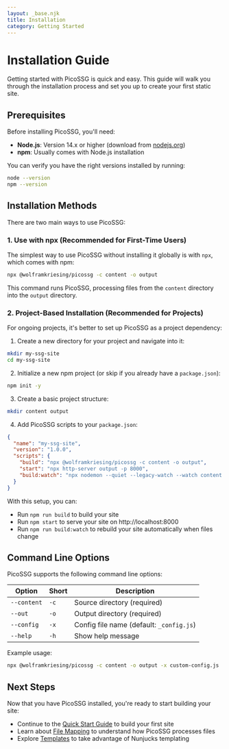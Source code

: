```yaml
---
layout: _base.njk
title: Installation
category: Getting Started
---
```


# Installation Guide

Getting started with PicoSSG is quick and easy. This guide will walk you through the installation process and set you up to create your first static site.

## Prerequisites

Before installing PicoSSG, you'll need:

- **Node.js**: Version 14.x or higher (download from [nodejs.org](https://nodejs.org/))
- **npm**: Usually comes with Node.js installation

You can verify you have the right versions installed by running:

```bash
node --version
npm --version
```

## Installation Methods

There are two main ways to use PicoSSG:

### 1. Use with npx (Recommended for First-Time Users)

The simplest way to use PicoSSG without installing it globally is with `npx`, which comes with npm:

```bash
npx @wolframkriesing/picossg -c content -o output
```

This command runs PicoSSG, processing files from the `content` directory into the `output` directory.

### 2. Project-Based Installation (Recommended for Projects)

For ongoing projects, it's better to set up PicoSSG as a project dependency:

1. Create a new directory for your project and navigate into it:

```bash
mkdir my-ssg-site
cd my-ssg-site
```

2. Initialize a new npm project (or skip if you already have a `package.json`):

```bash
npm init -y
```

3. Create a basic project structure:

```bash
mkdir content output
```

4. Add PicoSSG scripts to your `package.json`:

```json
{
  "name": "my-ssg-site",
  "version": "1.0.0",
  "scripts": {
    "build": "npx @wolframkriesing/picossg -c content -o output",
    "start": "npx http-server output -p 8000",
    "build:watch": "npx nodemon --quiet --legacy-watch --watch content --ext '*' --exec \"bash -c 'npm run build'\""
  }
}
```

With this setup, you can:
- Run `npm run build` to build your site
- Run `npm start` to serve your site on http://localhost:8000
- Run `npm run build:watch` to rebuild your site automatically when files change

## Command Line Options

PicoSSG supports the following command line options:

| Option | Short | Description |
|--------|-------|-------------|
| `--content` | `-c` | Source directory (required) |
| `--out` | `-o` | Output directory (required) |
| `--config` | `-x` | Config file name (default: `_config.js`) |
| `--help` | `-h` | Show help message |

Example usage:

```bash
npx @wolframkriesing/picossg -c content -o output -x custom-config.js
```

## Next Steps

Now that you have PicoSSG installed, you're ready to start building your site:

- Continue to the [Quick Start Guide](/quick-start/) to build your first site
- Learn about [File Mapping](/file-mapping/) to understand how PicoSSG processes files
- Explore [Templates](/templates/) to take advantage of Nunjucks templating